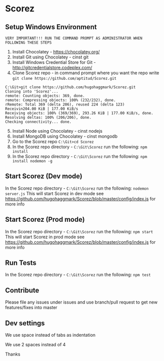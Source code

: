 Scorez
======

Setup Windows Environment
-------------------------
`VERY IMPORTANT!!! RUN THE COMMAND PROMPT AS ADMINISTRATOR WHEN FOLLOWING THESE STEPS`

1. Install Chocolatey - https://chocolatey.org/
2. Install Git using Chocolatey - cinst git
3. Install Windows Credential Store for Git - http://gitcredentialstore.codeplex.com/
4. Clone Scorez repo - in command prompt where you want the repo write 
   `git clone https://github.com/aptitud/Scorez.git`

  ```
  C:\Git>git clone https://github.com/hugohaggmark/Scorez.git
  Cloning into 'Scorez'...
  remote: Counting objects: 369, done.
  remote: Compressing objects: 100% (232/232), done.
  rRemote: Total 369 (delta 206), reused 224 (delta 123)
  Receivin204.00 KiB | 177.00 KiB/s
  Receiving objects: 100% (369/369), 293.26 KiB | 177.00 KiB/s, done.
  Resolving deltas: 100% (206/206), done.
  Checking connectivity... done.
  ```
5. Install Node using Chocolatey - cinst nodejs
6. Install MongoDB using Chocolatey - cinst mongodb
7. Go to the Scorez repo `C:\Git>cd Scorez`
7. In the Scorez repo directory - `C:\Git\Scorez` run the following: `npm install`
8. In the Scorez repo directory - `C:\Git\Scorez` run the following: `npm install nodemon -g`

Start Scorez (Dev mode)
-------------------------
In the Scorez repo directory - `C:\Git\Scorez` run the following: `nodemon server.js`
This will start Scorez in dev mode see https://github.com/hugohaggmark/Scorez/blob/master/config/index.js for more info

Start Scorez (Prod mode)
--------------------------
In the Scorez repo directory - `C:\Git\Scorez` run the following: `npm start`
This will start Scorez in prod mode see https://github.com/hugohaggmark/Scorez/blob/master/config/index.js for more info

Run Tests
---------
In the Scorez repo directory - `C:\Git\Scorez` run the following: `npm test`

Contribute
----------
Please file any issues under issues and use branch/pull request to get new features/fixes into master

Dev settings
------------
We use space instead of tabs as indentation

We use 2 spaces instead of 4

Thanks





